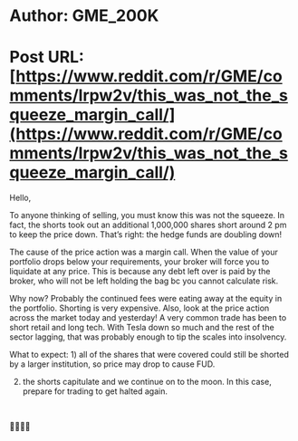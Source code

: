 # Author: GME_200K
# Post URL: [https://www.reddit.com/r/GME/comments/lrpw2v/this_was_not_the_squeeze_margin_call/](https://www.reddit.com/r/GME/comments/lrpw2v/this_was_not_the_squeeze_margin_call/)


Hello,

To anyone thinking of selling, you must know this was not the squeeze. In fact, the shorts took out an additional 1,000,000 shares short around 2 pm to keep the price down. That’s right: the hedge funds are doubling down!

The cause of the price action was a margin call. When the value of your portfolio drops below your requirements, your broker will force you to liquidate at any price. This is because any debt left over is paid by the broker, who will not be left holding the bag bc you cannot calculate risk.

Why now? Probably the continued fees were eating away at the equity in the portfolio. Shorting is very expensive. Also, look at the price action across the market today and yesterday! A very common trade has been to short retail and long tech. With Tesla down so much and the rest of the sector lagging, that was probably enough to tip the scales into insolvency.

What to expect: 1) all of the shares that were covered could still be shorted by a larger institution, so price may drop to cause FUD. 

2) the shorts capitulate and we continue on to the moon. In this case, prepare for trading to get halted again. 

&#x200B;

🚀🚀🚀😎